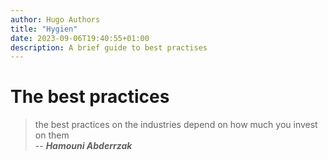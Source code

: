 ```yaml
---
author: Hugo Authors
title: "Hygien"
date: 2023-09-06T19:40:55+01:00
description: A brief guide to best practises
---
```

# The best practices
> the best practices on the industries depend on how much you invest on them<br>
> -- <cite> **Hamouni Abderrzak** <cite>

